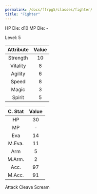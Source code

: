 ```yaml
---
permalink: /docs/ffrpg5/classes/fighter/
title: "Fighter"
---
```


HP Die: d10
MP Die: -

Level: 5

| Attribute | Value |
|:---------:|:-----:|
| Strength  |   10  |
| Vitality  |   8   |
| Agility   |   6   |
| Speed     |   8   |
| Magic     |   3   |
| Spirit    |   5   |

| C. Stat | Value |
|:-------:|:-----:|
|HP       |   30  |
|MP       |   -   |
|Eva      |   14  |
|M.Eva.   |   11  |
|Arm      |   5   |
|M.Arm.   |   2   |
|Acc.     |   97  |
|M.Acc.   |   91  |

Attack
Cleave
Scream
